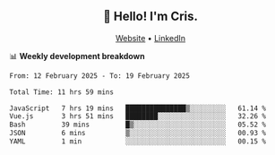 
<h2 align="center">👋 Hello! I'm Cris.</h2>
<p align="center">
  <a href="https://www.criscunas.dev">Website</a> •
  <a href="https://www.linkedin.com/in/cristophercunas/">LinkedIn</a> 
</p>


📊 **Weekly development breakdown**
<!--START_SECTION:waka-->

```txt
From: 12 February 2025 - To: 19 February 2025

Total Time: 11 hrs 59 mins

JavaScript   7 hrs 19 mins   ███████████████▒░░░░░░░░░   61.14 %
Vue.js       3 hrs 51 mins   ████████░░░░░░░░░░░░░░░░░   32.26 %
Bash         39 mins         █▒░░░░░░░░░░░░░░░░░░░░░░░   05.52 %
JSON         6 mins          ▒░░░░░░░░░░░░░░░░░░░░░░░░   00.93 %
YAML         1 min           ░░░░░░░░░░░░░░░░░░░░░░░░░   00.15 %
```

<!--END_SECTION:waka-->

